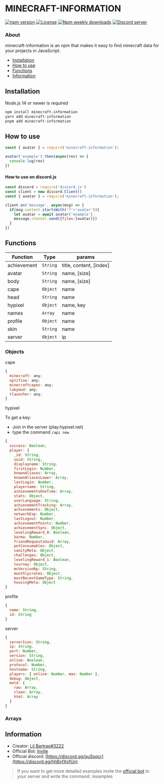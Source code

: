 # MINECRAFT-INFORMATION
[![npm version](https://img.shields.io/npm/v/minecraft-information?label=version)](https://www.npmjs.com/package/minecraft-information)
[![License](https://img.shields.io/npm/l/minecraft-information)](https://www.npmjs.com/package/minecraft-information)
[![Npm weekly downloads](https://img.shields.io/npm/dw/minecraft-information)](https://www.npmjs.com/package/minecraft-information)
[![Discord server](https://img.shields.io/discord/770577878470623262?label=discord)](https://discord.gg/hhBxfXnfUn)

### About
minecraft-information is an npm that makes it easy to find minecraft data for your projects in JavaScript.
  - [Installation](#installation)
  - [How to use](#how-to-use)
  - [Functions](#functions)
  - [Information](#information)

## Installation 
Node.js 14 or newer is required

```bash
npm install minecraft-information
yarn add minecraft-information
pnpm add minecraft-information
```

## How to use
```js
const { avatar } = require('minecraft-information');

avatar('example').then(async(res) => {
  console.log(res)
})
```
#### How to use on discord.js
```js
const discord = require('discord.js')
const client = new discord.Client()
const { avatar } = require('minecraft-information');

client.on('message', async(msg) => {
  if(msg.content.startsWith('?'+'avatar')){
    let avatar = await avatar('example')
    message.channel.send({files:[avatar]})
  }
})
```

## Functions

|Function|Type|params
|--|--|--|
|achievement|```String```|title, content, [index]
|avatar|```String```|name, [size]
|body|```String```|name, [size]
|cape|```Object```|name
|head|```String```|name
|hypixel|```Object```|name, key
|names|```Array```|name
|profile|```Object```|name
|skin|```String```|name
|server|```Object```|ip

### Objects

cape
```js
{
  minecraft: any;
  optifine: any;
  minecraftcapes: any;
  labymod: any;
  tlauncher: any;
}
```

hypixel

To get a key:
- Join in the server (play.hypixel.net)
- type the command `/api new`

```js
{
  success: Boolean,
  player: {
    _id: String,
    uuid: String,
    displayname: String,
    firstLogin: Number,
    knownAliases: Array,
    knownAliasesLower: Array,
    lastLogin: Number,
    playername: String,
    achievementsOneTime: Array,
    stats: Object,
    userLanguage: String,
    achievementTracking: Array,
    achievements: Object,
    networkExp: Number,
    lastLogout: Number,
    achievementPoints: Number,
    achievementSync: Object,
    levelingReward_0: Boolean,
    karma: Number,
    friendRequestsUuid: Array,
    petConsumables: Object,
    vanityMeta: Object,
    challenges: Object,
    levelingReward_1: Boolean,
    tourney: Object,
    mcVersionRp: String,
    monthlycrates: Object,
    mostRecentGameType: String,
    housingMeta: Object
}
```

profile
```js
{
  name: String,
  id: String
}
```

server
```js
{
  serverIcon: String,
  ip: String,
  port: Number,
  version: String,
  online: Boolean,
  protocol: Number,
  hostname: String,
  players: { online: Number, max: Number },
  debug: Object,
  motd: {
    raw: Array,
    clean: Array,
    html: Array
  }
}
```

### Arrays

## Information

- Creator: [Lil Bartrap#3222](https://github.com/lilbartrap999)
- Official Bot: [Invite](https://discord.com/oauth2/authorize?client_id=708562057590603796&permissions=535260687424&scope=bot%20applications.commands)
- Official discord: [https://discord.gg/quSpqcr](https://discord.gg/hhBxfXnfUn)

> If you want to get more detailed examples invite the [official bot](https://discord.com/oauth2/authorize?client_id=708562057590603796&permissions=535260687424&scope=bot%20applications.commands) to your server and write the command: /examples
